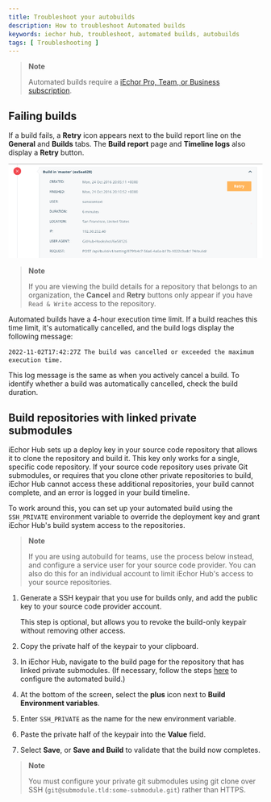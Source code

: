 ```yaml
---
title: Troubleshoot your autobuilds
description: How to troubleshoot Automated builds
keywords: iechor hub, troubleshoot, automated builds, autobuilds
tags: [ Troubleshooting ]
---
```


> **Note**
>
> Automated builds require a
> [iEchor Pro, Team, or Business subscription](../../subscription/index.md).

## Failing builds

If a build fails, a **Retry** icon appears next to the build report line on the
**General** and **Builds** tabs. The **Build report** page and **Timeline logs** also display a **Retry** button.

![Timeline view showing the retry build button](images/retry-build.png)

> **Note**
>
> If you are viewing the build details for a repository that belongs to an
> organization, the **Cancel** and **Retry** buttons only appear if you have `Read & Write` access to the repository.

Automated builds have a 4-hour execution time limit. If a build reaches this time limit, it's
automatically cancelled, and the build logs display the following message:

```text
2022-11-02T17:42:27Z The build was cancelled or exceeded the maximum execution time.
```

This log message is the same as when you actively cancel a build. To identify
whether a build was automatically cancelled, check the build duration.


## Build repositories with linked private submodules

iEchor Hub sets up a deploy key in your source code repository that allows it
to clone the repository and build it. This key only works for a single,
specific code repository. If your source code repository uses private Git
submodules, or requires that you clone other private repositories to build,
iEchor Hub cannot access these additional repositories, your build cannot complete,
and an error is logged in your build timeline.

To work around this, you can set up your automated build using the `SSH_PRIVATE`
environment variable to override the deployment key and grant iEchor Hub's build
system access to the repositories.

> **Note**
>
> If you are using autobuild for teams, use the process below
> instead, and configure a service user for your source code provider. You can
> also do this for an individual account to limit iEchor Hub's access to your
> source repositories.

1. Generate a SSH keypair that you use for builds only, and add the public key to your source code provider account.

    This step is optional, but allows you to revoke the build-only keypair without removing other access.

2. Copy the private half of the keypair to your clipboard.
3. In iEchor Hub, navigate to the build page for the repository that has linked private submodules. (If necessary, follow the steps [here](index.md#configure-automated-builds) to configure the automated build.)
4. At the bottom of the screen, select the **plus** icon next to **Build Environment variables**.
5. Enter `SSH_PRIVATE` as the name for the new environment variable.
6. Paste the private half of the keypair into the **Value** field.
7. Select **Save**, or **Save and Build** to validate that the build now completes.

> **Note**
>
> You must configure your private git submodules using git clone over SSH
> (`git@submodule.tld:some-submodule.git`) rather than HTTPS.
